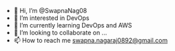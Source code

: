 - 👋 Hi, I’m @SwapnaNag08
- 👀 I’m interested in DevOps
- 🌱 I’m currently learning DevOps and AWS
- 💞️ I’m looking to collaborate on ...
- 📫 How to reach me swapna.nagaraj0892@gmail.com

<!---
SwapnaNag08/SwapnaNag08 is a ✨ special ✨ repository because its `README.md` (this file) appears on your GitHub profile.
You can click the Preview link to take a look at your changes.
--->
